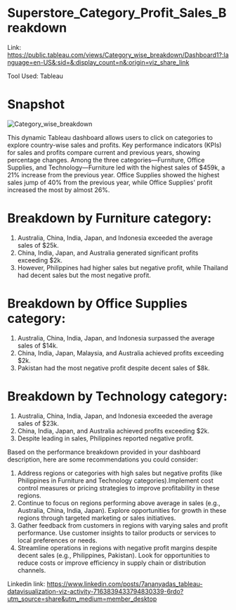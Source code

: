 # Superstore_Category_Profit_Sales_Breakdown

Link: https://public.tableau.com/views/Category_wise_breakdown/Dashboard1?:language=en-US&:sid=&:display_count=n&:origin=viz_share_link

Tool Used: Tableau 

 # Snapshot
![Category_wise_breakdown](https://github.com/Ananyad7/Superstore_Category_Profit_Sales_Breakdown/assets/164981636/c4de3e4d-70bc-41af-8e66-4c45452d487a)


This dynamic Tableau dashboard allows users to click on categories to explore country-wise sales and profits. Key performance indicators (KPIs) for sales and profits compare current and previous years, showing percentage changes. Among the three categories—Furniture, Office Supplies, and Technology—Furniture led with the highest sales of $459k, a 21% increase from the previous year. Office Supplies showed the highest sales jump of 40% from the previous year, while Office Supplies' profit increased the most by almost 26%.
# Breakdown by Furniture category:
1) Australia, China, India, Japan, and Indonesia exceeded the average sales of $25k.
2) China, India, Japan, and Australia generated significant profits exceeding $2k.
3) However, Philippines had higher sales but negative profit, while Thailand had decent sales but the most negative profit.
# Breakdown by Office Supplies category:
1) Australia, China, India, Japan, and Indonesia surpassed the average sales of $14k.
2) China, India, Japan, Malaysia, and Australia achieved profits exceeding $2k.
3) Pakistan had the most negative profit despite decent sales of $8k.
# Breakdown by Technology category:
1) Australia, China, India, Japan, and Indonesia exceeded the average sales of $23k.
2) China, India, Japan, and Australia achieved profits exceeding $2k.
3) Despite leading in sales, Philippines reported negative profit.


Based on the performance breakdown provided in your dashboard description, here are some recommendations you could consider:
1) Address regions or categories with high sales but negative profits (like Philippines in Furniture and Technology categories).Implement cost control measures or pricing strategies to improve profitability in these regions.
2) Continue to focus on regions performing above average in sales (e.g., Australia, China, India, Japan). Explore opportunities for growth in these regions through targeted marketing or sales initiatives.
3) Gather feedback from customers in regions with varying sales and profit performance. Use customer insights to tailor products or services to local preferences or needs.
4) Streamline operations in regions with negative profit margins despite decent sales (e.g., Philippines, Pakistan). Look for opportunities to reduce costs or improve efficiency in supply chain or distribution channels.
   
Linkedin link: https://www.linkedin.com/posts/7ananyadas_tableau-datavisualization-viz-activity-7163839433794830339-6rdo?utm_source=share&utm_medium=member_desktop
